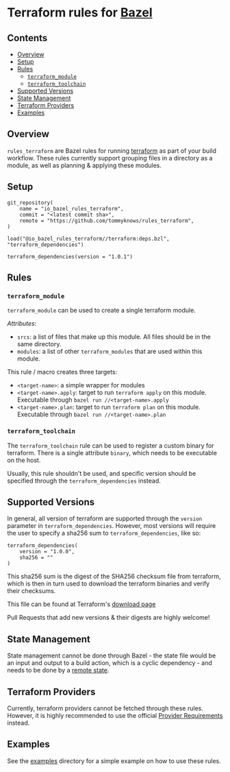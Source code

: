 # Terraform rules for [Bazel](https://bazel.build/)

## Contents

- [Overview](#overview)
- [Setup](#setup)
- [Rules](#rules)
  - [`terraform_module`](#terraform_module)
  - [`terraform_toolchain`](#terraform_toolchain)
- [Supported Versions](#supported-versions)
- [State Management](#state-managemnt)
- [Terraform Providers](#terraform-providers)
- [Examples](#examples)

## Overview

`rules_terraform` are Bazel rules for running [terraform](https://terraform.io)
as part of your build workflow. These rules currently support grouping files in
a directory as a module, as well as planning & applying these modules.

## Setup

```bzl
git_repository(
    name = "io_bazel_rules_terraform",
    commit = "<latest commit sha>",
    remote = "https://github.com/tommyknows/rules_terraform",
)

load("@io_bazel_rules_terraform//terraform:deps.bzl", "terraform_dependencies")

terraform_dependencies(version = "1.0.1")
```

## Rules

### `terraform_module`

`terraform_module` can be used to create a single terraform module.

*Attributes*:

- `srcs`: a list of files that make up this module. All files should be in the
    same directory.
- `modules`: a list of other `terraform_modules` that are used within this
    module.

This rule / macro creates three targets:

- `<target-name>`: a simple wrapper for modules
- `<target-name>.apply`: target to run `terraform apply` on this module.
    Executable through `bazel run //<target-name>.apply`
- `<target-name>.plan`: target to run `terraform plan` on this module.
    Executable through `bazel run //<target-name>.plan`

### `terraform_toolchain`

The `terraform_toolchain` rule can be used to register a custom binary for
terraform. There is a single attribute `binary`, which needs to be executable on
the host.

Usually, this rule shouldn't be used, and specific version should be specified
through the `terraform_dependencies` instead.

## Supported Versions

In general, all version of terraform are supported through the `version`
parameter in `terraform_dependencies`. However, most versions will require the
user to specify a sha256 sum to `terraform_dependencies`, like so:

```bzl
terraform_dependencies(
    version = "1.0.0",
    sha256 = ""
)
```

This sha256 sum is the digest of the SHA256 checksum file from terraform, which
is then in turn used to download the terraform binaries and verify their
checksums.

This file can be found at Terraform's [download page](https://www.terraform.io/downloads.html)

Pull Requests that add new versions & their digests are highly welcome!

## State Management

State management cannot be done through Bazel - the state file would be an input
and output to a build action, which is a cyclic dependency - and needs to be
done by a [remote state](https://www.terraform.io/docs/language/state/remote.html).

## Terraform Providers

Currently, terraform providers cannot be fetched through these rules. However,
it is highly recommended to use the official [Provider Requirements](https://www.terraform.io/docs/language/providers/requirements.html)
instead.

## Examples

See the [examples](./examples) directory for a simple example on how to use
these rules.
